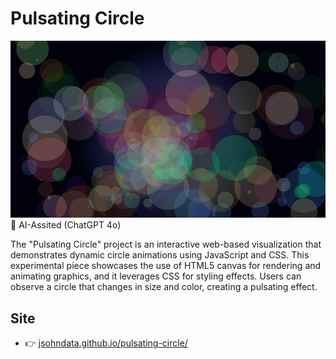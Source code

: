 # Pulsating Circle
[![Read Me](./readme.png)](https://jsohndata.github.io/pulsating-circle/)
🤖 AI-Assited (ChatGPT 4o)

The "Pulsating Circle" project is an interactive web-based visualization that demonstrates dynamic circle animations using JavaScript and CSS. This experimental piece showcases the use of HTML5 canvas for rendering and animating graphics, and it leverages CSS for styling effects. Users can observe a circle that changes in size and color, creating a pulsating effect.

## Site
* 👉 [jsohndata.github.io/pulsating-circle/](https://jsohndata.github.io/pulsating-circle/)
